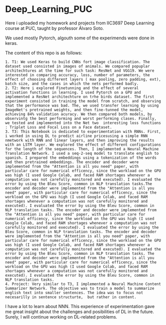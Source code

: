 # Deep_Learning_PUC

Here i uploaded my homework and projects from IIC3697 Deep Learning course at PUC, taught by professor Álvaro Soto.

We used mostly Pytorch, algouth some of the experimends were done in keras.

The content of this repo is as follows:

	1. T1: We used Keras to build CNNs fort image classification. The dataset used consisted in images of animals. We compared popuplar architechtures at the time for such task: ResNet and VGG19. We were interested in comparing accuracy, loss, number of parameters, the effect of choosing different layers ( max pooling, zero padding, ext), batch size, and the cases in which the nets performed badly. 
	2. T2: Here i explored Finetunning and the effect of several activation functions in learning. I used Pytorch on a GPU and implemented a ResNet architechture on trhe birds dataset. The first experiment consisted in training the model from scratch, and observing that the performance was bad. The, we used transfer learning by using ImageNet's pretrained weights, and then fine-tunned the model, achieving 84% validation acuracy. We then compared both models, by observintg the best performing and worst performing clases. Finally, we tested and implemented into the Net two  interesting loss functions : Triplet Loss and Focal Loss on a Face dataset.
	3. T3: This Notebook is dedicated to experimentation with RNNs. First, i worked in using DL to predict airline pricesusing a simple RNN nmetwork with RNN and linear layers, and then improving the results with an LSTM layer. We explored the effect of different configurations for the length of the sequences. Then, I implemented a Neural Machine Translation Network. I used a seq-2-seq model to translate english to spanish. I prepared the embeddings using a tokenization of the words and then pretrained embeddings. The encoder and decoder were implemented from the "Attention is all you need" paper, with particular care for numerical efficency, since the workload on the GPU was high (I used Google Colab, and faced RAM shortages whenever a computation was not carefully monitored and executed). I evaluated the error by using the Bleu Score, common in NLP translation tasks.The encoder and decoder were implemented from the "Attention is all you need" paper, with particular care for numerical efficency, since the workload on the GPU was high (I used Google Colab, and faced RAM shortages whenever a computation was not carefully monitored and executed). I evaluated the error by using the Bleu Score, common in NLP translation tasks. The encoder and decoder were implemented from the "Attention is all you need" paper, with particular care for numerical efficency, since the workload on the GPU was high (I used Google Colab, and faced RAM shortages whenever a computation was not carefully monitored and executed). I evaluated the error by using the Bleu Score, common in NLP translation tasks. The encoder and decoder were implemented from the "Attention is all you need" paper, with particular care for numerical efficency, since the workload on the GPU was high (I used Google Colab, and faced RAM shortages whenever a computation was not carefully monitored and executed). I evaluated the error by using the Bleu Score, common in NLP translation tasks. The encoder and decoder were implemented from the "Attention is all you need" paper, with particular care for numerical efficency, since the workload on the GPU was high (I used Google Colab, and faced RAM shortages whenever a computation was not carefully monitored and executed). I evaluated the error by using the Bleu Score, common in NLP translation tasks.
	4. Project: Very similar to T3, I implemented a Neural Machine Content Summarizer Network. The objective was to train a model to summarize english text into smaller sentences. The idea was to focus not necesarilly in sentence structurte,  but rather in content.



I have a lot to learn about NNN. This experience of experimentation gave me great insight about the challenges and posibilities of DL in the future. Surely, I will continue working on DL-related problems.



